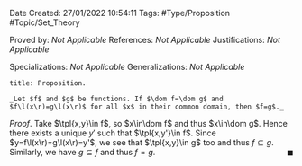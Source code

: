 <div class="topSpace"></div>

Date Created: 27/01/2022 10:54:11
Tags: #Type/Proposition #Topic/Set_Theory

Proved by: _Not Applicable_
References: _Not Applicable_
Justifications: _Not Applicable_

Specializations: _Not Applicable_
Generalizations: _Not Applicable_

``` ad-Proposition
title: Proposition.

_Let $f$ and $g$ be functions. If $\dom f=\dom g$ and $f\l(x\r)=g\l(x\r)$ for all $x$ in their common domain, then $f=g$._

```

_Proof_. Take $\tpl{x,y}\in f$, so $x\in\dom f$ and thus $x\in\dom g$. Hence there exists a unique $y'$ such that $\tpl{x,y'}\in f$. Since $y=f\l(x\r)=g\l(x\r)=y'$, we see that $\tpl{x,y}\in g$ too and thus $f\subseteq g$. Similarly, we have $g\subseteq f$ and thus $f=g$.<span style="float:right;">$\blacksquare$</span>
